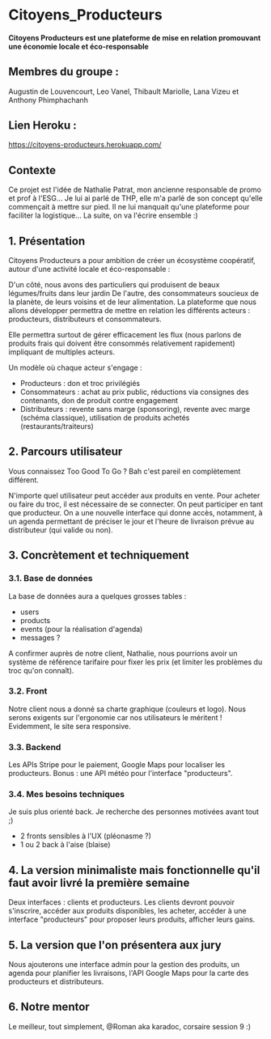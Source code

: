 # Citoyens_Producteurs

#### Citoyens Producteurs est une plateforme de mise en relation promouvant une économie locale et éco-responsable

## Membres du groupe : 

Augustin de Louvencourt, Leo Vanel, Thibault Mariolle, Lana Vizeu et Anthony Phimphachanh

## Lien Heroku : 

https://citoyens-producteurs.herokuapp.com/

## Contexte

Ce projet est l'idée de Nathalie Patrat, mon ancienne responsable de promo et prof à l'ESG...
Je lui ai parlé de THP, elle m'a parlé de son concept qu'elle commençait à mettre sur pied. Il ne lui manquait qu'une plateforme pour faciliter la logistique... La suite, on va l'écrire ensemble :)

## 1. Présentation

Citoyens Producteurs a pour ambition de créer un écosystème coopératif, autour d'une activité locale et éco-responsable :

D'un côté, nous avons des particuliers qui produisent de beaux légumes/fruits dans leur jardin
De l'autre, des consommateurs soucieux de la planète, de leurs voisins et de leur alimentation.
La plateforme que nous allons développer permettra de mettre en relation les différents acteurs : producteurs, distributeurs et consommateurs.

Elle permettra surtout de gérer efficacement les flux (nous parlons de produits frais qui doivent être consommés relativement rapidement) impliquant de multiples acteurs.

Un modèle où chaque acteur s'engage :
- Producteurs : don et troc privilégiés
- Consommateurs : achat au prix public, réductions via consignes des contenants, don de produit contre engagement
- Distributeurs : revente sans marge (sponsoring), revente avec marge (schéma classique), utilisation de produits achetés (restaurants/traiteurs)

## 2. Parcours utilisateur
Vous connaissez Too Good To Go ? Bah c'est pareil en complètement différent.

N'importe quel utilisateur peut accéder aux produits en vente. Pour acheter ou faire du troc, il est nécessaire de se connecter. On peut participer en tant que producteur. On a une nouvelle interface qui donne accès, notamment, à un agenda permettant de préciser le jour et l'heure de livraison prévue au distributeur (qui valide ou non).

## 3. Concrètement et techniquement

### 3.1. Base de données
La base de données aura a quelques grosses tables :
- users
- products
- events (pour la réalisation d'agenda)
- messages ?

A confirmer auprès de notre client, Nathalie, nous pourrions avoir un système de référence tarifaire pour fixer les prix (et limiter les problèmes du troc qu'on connaît).

### 3.2. Front
Notre client nous a donné sa charte graphique (couleurs et logo).
Nous serons exigents sur l'ergonomie car nos utilisateurs le méritent !
Evidemment, le site sera responsive.

### 3.3. Backend
Les APIs Stripe pour le paiement, Google Maps pour localiser les producteurs.
Bonus : une API météo pour l'interface "producteurs".

### 3.4. Mes besoins techniques
Je suis plus orienté back. Je recherche des personnes motivées avant tout ;)
- 2 fronts sensibles à l'UX (pléonasme ?)
- 1 ou 2 back à l'aise (blaise)

## 4. La version minimaliste mais fonctionnelle qu'il faut avoir livré la première semaine
Deux interfaces : clients et producteurs. Les clients devront pouvoir s'inscrire, accéder aux produits disponibles, les acheter, accéder à une interface "producteurs" pour proposer leurs produits, afficher leurs gains.

## 5. La version que l'on présentera aux jury
Nous ajouterons une interface admin pour la gestion des produits, un agenda pour planifier les livraisons, l'API Google Maps pour la carte des producteurs et distributeurs.

## 6. Notre mentor
Le meilleur, tout simplement, @Roman aka karadoc, corsaire session 9 :)

